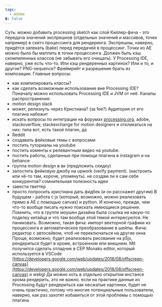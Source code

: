 ```yaml
---
tags:
  - Adobe
💲: false
---
```

Суть: можно добавить processing sketch как слой
Киллер-фича - это передача значений экспрешнов (отдельных значений и массивов, точек например) в скетч процессинга для рендеринга.
Экспрешны, наверно, придётся запекать (bake) перед передачей в процессинг.
Точки из АЕ можно было бы маппить в точки процессинга.
Должен быть кэш скомпиленных классов (не забывать его очищать). У Processing IDE, наверно, уже есть что-то. Или кэш рендеренных картинок? Или и то, и другое?
PNG-sequence? Фреймрейт и разрешение брать из композиции.
Главные вопросы:
- как компилировать классы?
- как сделать возможным использование вне Processing IDE?
Поначалу можно использовать Processing IDE и JVM от неё.
Каналы распространения:
- motion design slack
- может, релизнуть через Кристиана? (за fee?) Аудитория от его плагина набежит
- искать вопросы по интеграции на форумах [processing.org](http://processing.org/), adobe, stackoverflow, stackexchange for motion designers и откликаться на них: типа вот, есть такой плагин, да
- Reddit
- создавать фейковые темы с вопросами
- постить туториалы на youtube
- постить коменты к релевантным видео на youtube.
- постить работы, сделанные при помощи плагина в instagram и на behance
- группа motion design в вк (предложить скидку)
- запостить фейковую джобу на upwork (verify payment). (настроить или чё-то там, короче, упомянуть). не создам ли я сам себе конкурентов? сомнительная полезность идеи
- завести твиттер
- просто попросить кристиана дать фидбек (и он расскажет другим)
В будущем - работа с js (который, возможно, можно реализовать прямо в AE с помощью canvas) и python.
И конечно, прежде, чем что-то вообще писать нужно поискать имеющиеся решения.
Помнить, что в группе моушен дизайна была ссылка на какую-то поделку китайца и что там вообще этой темой интересуются.
Не паниковать.
Возможно, такая фича: импорт векторной графики из процессинга и автоматическое преобразование в шейпы.
Фича: редактор с автосейвом, чтоб не переключаться на другие окна
Проще, возможно, будет реализовать рисование на p5js, рендериться будет в хроме, встроенном или внешнем. Мб получится сделать отладчик в CEP
Monako editor, который используется в VSCode
[https://developers.google.com/web/updates/2018/08/offscreen-canvas](https://developers.google.com/web/updates/2018/08/offscreen-canvas) и webgl
Да можно хоть в отдельно открытом инстансе хрома рендерить, это не важно.
если на практике данные из Processing будут рендериться как несжатые картинки, будет не очень практично, потому что многие потенциальные пользователи, наверно, как раз захотят избавиться от этой проблемы с помощью плагина